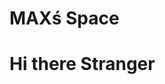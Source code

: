 <html>
<head>
  <h1>MAXś Space</h1>

</head>
<body>

<h1>Hi there Stranger</h1>
  
 
</body>
</html>
